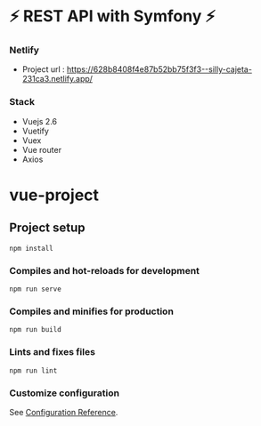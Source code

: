 # :zap: REST API with Symfony :zap:

### Netlify 

- Project url : https://628b8408f4e87b52bb75f3f3--silly-cajeta-231ca3.netlify.app/

### Stack 

- Vuejs 2.6
- Vuetify
- Vuex
- Vue router
- Axios 


# vue-project

## Project setup
```
npm install
```

### Compiles and hot-reloads for development
```
npm run serve
```

### Compiles and minifies for production
```
npm run build
```

### Lints and fixes files
```
npm run lint
```

### Customize configuration
See [Configuration Reference](https://cli.vuejs.org/config/).
